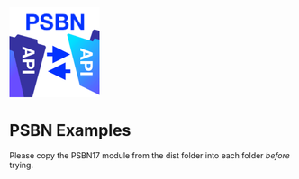 ![Logo](../images/PSBN_icon_160x160_sm.png)

# PSBN Examples

Please copy the PSBN17 module from the dist folder into each folder *before* trying.